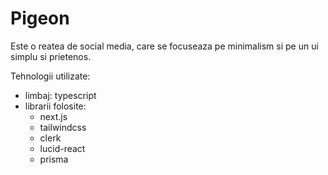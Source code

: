 # Pigeon

Este o reatea de social media, care se focuseaza pe minimalism si pe un ui simplu si prietenos.

Tehnologii utilizate:

- limbaj: typescript
- librarii folosite:
  - next.js
  - tailwindcss
  - clerk
  - lucid-react
  - prisma
